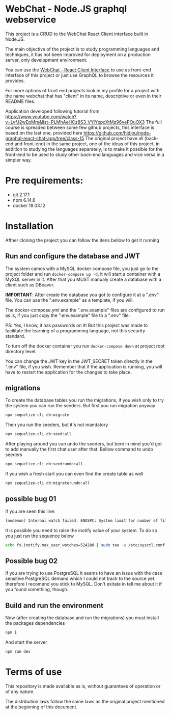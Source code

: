 # WebChat - Node.JS graphql webservice

This project is a CRUD to the WebChat React Client interface built in Node.JS.

The main objective of the project is to study programming languages and
techniques, it has not been improved for deployment on a production server,
only development environment.

You can use the [WebChat - React Client Interface](https://github.com/rstriquer/webchat-react-client)
to use as front-end interface of this project or just use GraphQL to browse the
resources it provides.

For more options of front end projects look in my profile for a project with the
name webchat that has "client" in its name, descriptive or even in their README
files.

Application developed following tutorial from https://www.youtube.com/watch?v=LvfJ2wEpMrs&list=PLMhAeHCz8S3_VYiYxpcXtMz96vePOuOX3
The full course is spreaded between some few github projects, this interface is 
based on the last one, provided here https://github.com/hidjou/node-graphql-react-chat-app/tree/class-15
The original project have all (back-end and front-end) in the same project, one
of the ideas of this project, in addition to studying the languages separately,
is to make it possible for the front-end to be used to study other back-end
languages and vice versa in a simpler way.

# Pre requirements:

* git 2.17.1
* npm 6.14.6
* docker 19.03.12

# Installation

Afther cloning the project you can follow the itens bellow to get it running

## Run and configure the database and JWT

The system cames with a MySQL docker compose file, you just go to the project
folder and run ```docker-compose up -d```, it will start a container with a
MySQL server in it. After that you MUST manualy create a database with a client
such as DBeaver.

**IMPORTANT**: After create the database you got to configure it at a ".env"
file. You can use the ".env.example" as a template, if you will.

The docker-compose.yml and the ".env.example" files are configured to run as is,
if you just copy the ".env.example" file to a ".env" file.

PS: Yes, I know, it has passwords on it! But this project was made to facilitate
the learning of a programming language, not this security standard.

To turn off the docker container you run ```docker-compose down``` at
project root directory level.

You can change the JWT key in the JWT_SECRET token directly in the ".env" file,
if you wish. Remember that if the application is running, you will have to
restart the application for the changes to take place.

## migrations

To create the database tables you run the migrations, if you wish only to try
the system you can run the seeders. But first you run migration anyway
```bash
npx sequelize-cli db:migrate
```

Then you run the seeders, but it's not mandatory
```bash
npx sequelize-cli db:seed:all
```

After playing around you can undo the seeders, but bere in mind you'd got to
add manually the first chat user after that. Bellow command to undo seeders
```bash
npx sequelize-cli db:seed:undo:all
```

If you wish a fresh start you can even find the create table as well
```bash
npx sequelize-cli db:migrate:undo:all
```


## possible bug 01

If you are seen this line:
```bash
[nodemon] Internal watch failed: ENOSPC: System limit for number of file watchers reached, watch '/home/yourhome/yourprojectsdirectory/webchat-nodejs-server'
```

It is possible you need to raise the inotify value of your system. To do so you
just run the sequence below
```bash
echo fs.inotify.max_user_watches=524288 | sudo tee -a /etc/sysctl.conf && sudo sysctl -p
```

## Possible bug 02

If you are trying to use PostgreSQL it seams to have an issue with the case
sensitive PostgreSQL demand which I could not track to the source yet. therefore
I recomend you stick to MySQL. Don't exitate in tell me about it if you found
something, though.


## Build and run the environment

Now (after creating the database and run the migrations) you must install the
packages dependencies
```bash
npm i
```

And start the server
```bash
npm run dev
```


# Terms of use

This repository is made available as is, without guarantees of operation or of
any nature.

The distribution laws follow the same laws as the original project mentioned at
the beginning of this document.
